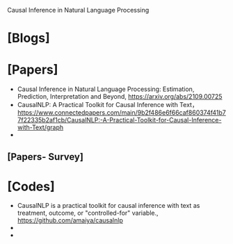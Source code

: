 Causal Inference in Natural Language Processing


# [Blogs]

# [Papers]
+ Causal Inference in Natural Language Processing: Estimation, Prediction, Interpretation and Beyond, https://arxiv.org/abs/2109.00725
+ CausalNLP: A Practical Toolkit for Causal Inference with Text， https://www.connectedpapers.com/main/9b2f486e6f66caf860374f41b77f22335b2af1cb/CausalNLP:-A-Practical-Toolkit-for-Causal-Inference-with-Text/graph
+ 

## [Papers- Survey]


# [Codes]
+ CausalNLP is a practical toolkit for causal inference with text as treatment, outcome, or "controlled-for" variable., https://github.com/amaiya/causalnlp
+ 
+ 

